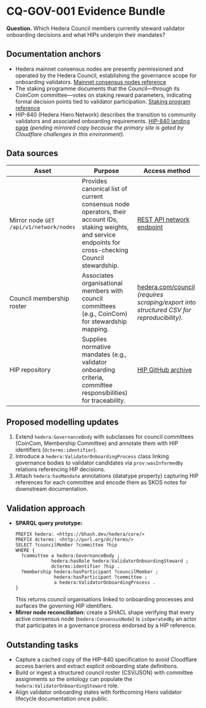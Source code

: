 # CQ-GOV-001 Evidence Bundle

**Question.** Which Hedera Council members currently steward validator onboarding decisions and what HIPs underpin their mandates?

## Documentation anchors

* Hedera mainnet consensus nodes are presently permissioned and operated by the Hedera Council, establishing the governance scope for onboarding validators. [Mainnet consensus nodes reference](https://raw.githubusercontent.com/hashgraph/hedera-docs/main/networks/mainnet/mainnet-nodes/README.md)
* The staking programme documents that the Council—through its CoinCom committee—votes on staking reward parameters, indicating formal decision points tied to validator participation. [Staking program reference](https://raw.githubusercontent.com/hashgraph/hedera-docs/main/core-concepts/staking/staking.md#phase-iii-staking-rewards-program-launch)
* HIP-840 (Hedera Hiero Network) describes the transition to community validators and associated onboarding requirements. [HIP-840 landing page](https://hips.hedera.com/hip/hip-840) *(pending mirrored copy because the primary site is gated by Cloudflare challenges in this environment).* 

## Data sources

| Asset | Purpose | Access method |
| ----- | ------- | ------------- |
| Mirror node `GET /api/v1/network/nodes` | Provides canonical list of current consensus node operators, their account IDs, staking weights, and service endpoints for cross-checking Council stewardship. | [REST API network endpoint](https://raw.githubusercontent.com/hashgraph/hedera-docs/main/sdks-and-apis/rest-api/network.md) |
| Council membership roster | Associates organisational members with council committees (e.g., CoinCom) for stewardship mapping. | [hedera.com/council](https://hedera.com/council) *(requires scraping/export into structured CSV for reproducibility).* |
| HIP repository | Supplies normative mandates (e.g., validator onboarding criteria, committee responsibilities) for traceability. | [HIP GitHub archive](https://github.com/hiero-ledger/hiero-improvement-proposals) |

## Proposed modelling updates

1. Extend `hedera:GovernanceBody` with subclasses for council committees (CoinCom, Membership Committee) and annotate them with HIP identifiers (`dcterms:identifier`).
2. Introduce a `hedera:ValidatorOnboardingProcess` class linking governance bodies to validator candidates via `prov:wasInformedBy` relations referencing HIP decisions.
3. Attach `hedera:hasMandate` annotations (datatype property) capturing HIP references for each committee and encode them as SKOS notes for downstream documentation.

## Validation approach

* **SPARQL query prototype:**
  ```sparql
  PREFIX hedera: <https://bhash.dev/hedera/core/>
  PREFIX dcterms: <http://purl.org/dc/terms/>
  SELECT ?councilMember ?committee ?hip
  WHERE {
    ?committee a hedera:GovernanceBody ;
               hedera:hasRole hedera:ValidatorOnboardingSteward ;
               dcterms:identifier ?hip .
    ?membership hedera:hasParticipant ?councilMember ;
                hedera:hasParticipant ?committee ;
                a hedera:ValidatorOnboardingProcess .
  }
  ```
  This returns council organisations linked to onboarding processes and surfaces the governing HIP identifiers.
* **Mirror node reconciliation:** create a SHACL shape verifying that every active consensus node (`hedera:ConsensusNode`) is `isOperatedBy` an actor that participates in a governance process endorsed by a HIP reference.

## Outstanding tasks

* Capture a cached copy of the HIP-840 specification to avoid Cloudflare access barriers and extract explicit onboarding state definitions.
* Build or ingest a structured council roster (CSV/JSON) with committee assignments so the ontology can populate the `hedera:ValidatorOnboardingSteward` role.
* Align validator onboarding states with forthcoming Hiero validator lifecycle documentation once public.

